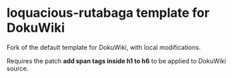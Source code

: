 
loquacious-rutabaga template for DokuWiki
=========================================

Fork of the default template for DokuWiki, with local modifications.

Requires the patch **add span tags inside h1 to h6** to be
applied to DokuWiki source.

